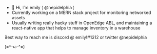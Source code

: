 - 👋 Hi, I’m emily ( @nepidelphia )
- Currently working on a MERN stack project for monitoring networked assets
- Usually writing really hacky stuff in OpenEdge ABL, and maintaining a react-native app that helps to manage inventory in a warehouse

Best way to reach me is discord @ emily!#1312 or twitter @nepidelphia

(=^-ω-^=)


<!---
nepidelphia/nepidelphia is a ✨ special ✨ repository because its `README.md` (this file) appears on your GitHub profile.
You can click the Preview link to take a look at your changes.

https://user-images.githubusercontent.com/72213712/161284088-ad493fa4-e144-497e-b845-6e07b07487df.mp4
--->
